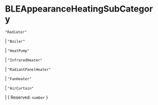 # **BLEAppearanceHeatingSubCategory**
`"Radiator"`

|  `"Boiler"`

|  `"HeatPump"`

|  `"InfraredHeater"`

|  `"RadiantPanelHeater"`

|  `"FanHeater"`

|  `"AirCurtain"`

|  {
  Reserved: `number`
}